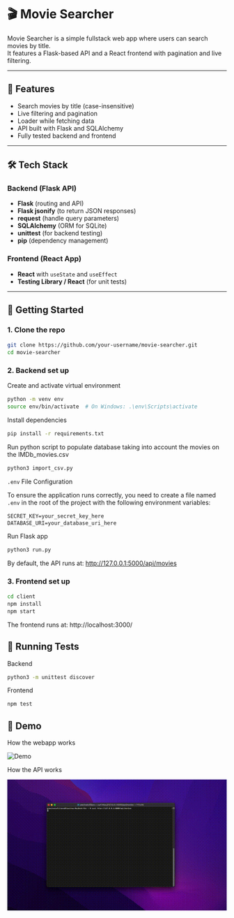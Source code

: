 # 🎬 Movie Searcher

Movie Searcher is a simple fullstack web app where users can search movies by title.  
It features a Flask-based API and a React frontend with pagination and live filtering.

---

## 🧠 Features

- Search movies by title (case-insensitive)
- Live filtering and pagination
- Loader while fetching data
- API built with Flask and SQLAlchemy
- Fully tested backend and frontend

---

## 🛠️ Tech Stack

### Backend (Flask API)

- **Flask** (routing and API)
- **Flask jsonify** (to return JSON responses)
- **request** (handle query parameters)
- **SQLAlchemy** (ORM for SQLite)
- **unittest** (for backend testing)
- **pip** (dependency management)

### Frontend (React App)

- **React** with `useState` and `useEffect`
- **Testing Library / React** (for unit tests)

---

## 🚀 Getting Started

### 1. Clone the repo

```bash
git clone https://github.com/your-username/movie-searcher.git
cd movie-searcher
```

### 2. Backend set up

Create and activate virtual environment

```bash
python -m venv env
source env/bin/activate  # On Windows: .\env\Scripts\activate
```

Install dependencies

```bash
pip install -r requirements.txt
```

Run python script to populate database taking into account the movies on the IMDb_movies.csv

```bash
python3 import_csv.py
```

`.env` File Configuration

To ensure the application runs correctly, you need to create a file named `.env` in the root of the project with the following environment variables:

```env
SECRET_KEY=your_secret_key_here
DATABASE_URI=your_database_uri_here
```

Run Flask app

```bash
python3 run.py
```

By default, the API runs at: http://127.0.0.1:5000/api/movies

### 3. Frontend set up

```bash
cd client
npm install
npm start
```

The frontend runs at: http://localhost:3000/


## 🧪 Running Tests

Backend

```bash
python3 -m unittest discover
```

Frontend

```bash
npm test
```

## 🎥 Demo

How the webapp works

![Demo](server/assets/movie_searcher.gif)


How the API works

![Demo](server/assets/curl_requests.gif)

